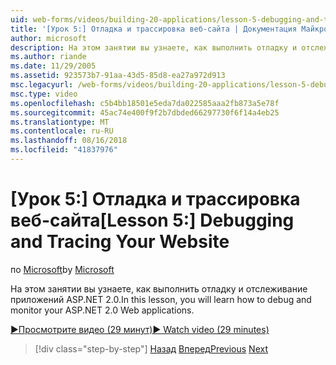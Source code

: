 ```yaml
---
uid: web-forms/videos/building-20-applications/lesson-5-debugging-and-tracing-your-website
title: '[Урок 5:] Отладка и трассировка веб-сайта | Документация Майкрософт'
author: microsoft
description: На этом занятии вы узнаете, как выполнить отладку и отслеживание приложений ASP.NET 2.0.
ms.author: riande
ms.date: 11/29/2005
ms.assetid: 923573b7-91aa-43d5-85d8-ea27a972d913
msc.legacyurl: /web-forms/videos/building-20-applications/lesson-5-debugging-and-tracing-your-website
msc.type: video
ms.openlocfilehash: c5b4bb18501e5eda7da022585aaa2fb873a5e78f
ms.sourcegitcommit: 45ac74e400f9f2b7dbded66297730f6f14a4eb25
ms.translationtype: MT
ms.contentlocale: ru-RU
ms.lasthandoff: 08/16/2018
ms.locfileid: "41837976"
---
```

<a name="lesson-5-debugging-and-tracing-your-website"></a><span data-ttu-id="6d05d-103">[Урок 5:] Отладка и трассировка веб-сайта</span><span class="sxs-lookup"><span data-stu-id="6d05d-103">[Lesson 5:] Debugging and Tracing Your Website</span></span>
====================
<span data-ttu-id="6d05d-104">по [Microsoft](https://github.com/microsoft)</span><span class="sxs-lookup"><span data-stu-id="6d05d-104">by [Microsoft](https://github.com/microsoft)</span></span>

<span data-ttu-id="6d05d-105">На этом занятии вы узнаете, как выполнить отладку и отслеживание приложений ASP.NET 2.0.</span><span class="sxs-lookup"><span data-stu-id="6d05d-105">In this lesson, you will learn how to debug and monitor your ASP.NET 2.0 Web applications.</span></span>

[<span data-ttu-id="6d05d-106">&#9654;Просмотрите видео (29 минут)</span><span class="sxs-lookup"><span data-stu-id="6d05d-106">&#9654; Watch video (29 minutes)</span></span>](https://channel9.msdn.com/Blogs/ASP-NET-Site-Videos/lesson-5-debugging-and-tracing-your-website)

> [!div class="step-by-step"]
> <span data-ttu-id="6d05d-107">[Назад](lesson-4-understanding-web-application-state.md)
> [Вперед](lesson-6-working-with-stylesheets-and-master-pages.md)</span><span class="sxs-lookup"><span data-stu-id="6d05d-107">[Previous](lesson-4-understanding-web-application-state.md)
[Next](lesson-6-working-with-stylesheets-and-master-pages.md)</span></span>
